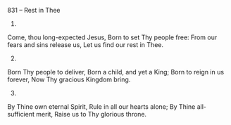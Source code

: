 831 – Rest in Thee


1.
Come, thou long-expected Jesus,
Born to set Thy people free:
From our fears and sins release us,
Let us find our rest in Thee.

2.
Born Thy people to deliver,
Born a child, and yet a King;
Born to reign in us forever,
Now Thy gracious Kingdom bring.

3.
By Thine own eternal Spirit,
Rule in all our hearts alone;
By Thine all-sufficient merit,
Raise us to Thy glorious throne.

